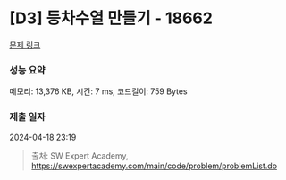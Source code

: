 # [D3] 등차수열 만들기 - 18662 

[문제 링크](https://swexpertacademy.com/main/code/problem/problemDetail.do?contestProbId=AYo-e9EKmGoDFAQI) 

### 성능 요약

메모리: 13,376 KB, 시간: 7 ms, 코드길이: 759 Bytes

### 제출 일자

2024-04-18 23:19



> 출처: SW Expert Academy, https://swexpertacademy.com/main/code/problem/problemList.do